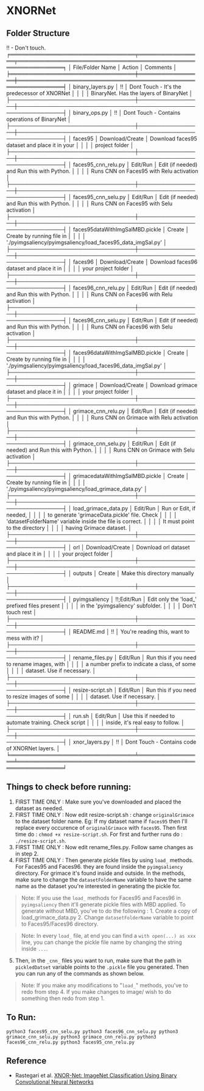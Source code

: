 # XNORNet

## Folder Structure
!! - Don't touch.
╒═════════════════════════════════╤═════════════════╤══════════════════════════════════════════════════════════════╕
│ File/Folder Name                │ Action          │ Comments                                                     │
╞═════════════════════════════════╪═════════════════╪══════════════════════════════════════════════════════════════╡
│ binary_layers.py                │ !!              │ Dont Touch - It's the predecessor of XNORNet                 │
│                                 │                 │   BinaryNet. Has the layers of BinaryNet                     │
├─────────────────────────────────┼─────────────────┼──────────────────────────────────────────────────────────────┤
│ binary_ops.py                   │ !!              │ Dont Touch - Contains operations of BinaryNet                │
├─────────────────────────────────┼─────────────────┼──────────────────────────────────────────────────────────────┤
│ faces95                         │ Download/Create │ Download faces95 dataset and place it in your                │
│                                 │                 │  project folder                                              │
├─────────────────────────────────┼─────────────────┼──────────────────────────────────────────────────────────────┤
│ faces95_cnn_relu.py             │ Edit/Run        │ Edit (if needed) and Run this with Python.                   │
│                                 │                 │  Runs CNN on Faces95 with Relu activation                    │
├─────────────────────────────────┼─────────────────┼──────────────────────────────────────────────────────────────┤
│ faces95_cnn_selu.py             │ Edit/Run        │ Edit (if needed) and Run this with Python.                   │
│                                 │                 │  Runs CNN on Faces95 with Selu activation                    │
├─────────────────────────────────┼─────────────────┼──────────────────────────────────────────────────────────────┤
│ faces95dataWithImgSalMBD.pickle │ Create          │ Create by running file in                                    │
│                                 │                 │  './pyimgsaliency/pyimgsaliency/load_faces95_data_imgSal.py' │
├─────────────────────────────────┼─────────────────┼──────────────────────────────────────────────────────────────┤
│ faces96                         │ Download/Create │ Download faces96 dataset and place it in                     │
│                                 │                 │  your project folder                                         │
├─────────────────────────────────┼─────────────────┼──────────────────────────────────────────────────────────────┤
│ faces96_cnn_relu.py             │ Edit/Run        │ Edit (if needed) and Run this with Python.                   │
│                                 │                 │  Runs CNN on Faces96 with Relu activation                    │
├─────────────────────────────────┼─────────────────┼──────────────────────────────────────────────────────────────┤
│ faces96_cnn_selu.py             │ Edit/Run        │ Edit (if needed) and Run this with Python.                   │
│                                 │                 │  Runs CNN on Faces96 with Selu activation                    │
├─────────────────────────────────┼─────────────────┼──────────────────────────────────────────────────────────────┤
│ faces96dataWithImgSalMBD.pickle │ Create          │ Create by running file in                                    │
│                                 │                 │  './pyimgsaliency/pyimgsaliency/load_faces96_data_imgSal.py' │
├─────────────────────────────────┼─────────────────┼──────────────────────────────────────────────────────────────┤
│ grimace                         │ Download/Create │ Download grimace dataset and place it in                     │
│                                 │                 │  your project folder                                         │
├─────────────────────────────────┼─────────────────┼──────────────────────────────────────────────────────────────┤
│ grimace_cnn_relu.py             │ Edit/Run        │ Edit (if needed) and Run this with Python.                   │
│                                 │                 │  Runs CNN on Grimace with Relu activation                    │
├─────────────────────────────────┼─────────────────┼──────────────────────────────────────────────────────────────┤
│ grimace_cnn_selu.py             │ Edit/Run        │ Edit (if needed) and Run this with Python.                   │
│                                 │                 │  Runs CNN on Grimace with Selu activation                    │
├─────────────────────────────────┼─────────────────┼──────────────────────────────────────────────────────────────┤
│ grimacedataWithImgSalMBD.pickle │ Create          │ Create by running file in                                    │
│                                 │                 │  './pyimgsaliency/pyimgsaliency/load_grimace_data.py'        │
├─────────────────────────────────┼─────────────────┼──────────────────────────────────────────────────────────────┤
│ load_grimace_data.py            │ Edit/Run        │ Run or Edit, if needed,                                      │
│                                 │                 │  to generate 'grimaceData.pickle' file. Check                │
│                                 │                 │ 'datasetFolderName' variable inside the file is correct.     │
│                                 │                 │  It must point to the directory                              │
│                                 │                 │  having Grimace dataset.                                     │
├─────────────────────────────────┼─────────────────┼──────────────────────────────────────────────────────────────┤
│ orl                             │ Download/Create │ Download orl dataset and place it in                         │
│                                 │                 │  your project folder                                         │
├─────────────────────────────────┼─────────────────┼──────────────────────────────────────────────────────────────┤
│ outputs                         │ Create          │ Make this directory manually                                 │
├─────────────────────────────────┼─────────────────┼──────────────────────────────────────────────────────────────┤
│ pyimgsaliency                   │ !!;Edit/Run     │ Edit only the 'load_' prefixed files present                 │
│                                 │                 │  in the 'pyimgsaliency' subfolder.                           │
│                                 │                 │  Don't touch rest                                            │
├─────────────────────────────────┼─────────────────┼──────────────────────────────────────────────────────────────┤
│ README.md                       │ !!              │ You're reading this, want to mess with it?                   │
├─────────────────────────────────┼─────────────────┼──────────────────────────────────────────────────────────────┤
│ rename_files.py                 │ Edit/Run        │ Run this if you need to rename images, with                  │
│                                 │                 │  a number prefix to indicate a class, of some                │
│                                 │                 │  dataset. Use if necessary.                                  │
├─────────────────────────────────┼─────────────────┼──────────────────────────────────────────────────────────────┤
│ resize-script.sh                │ Edit/Run        │ Run this if you need to resize images of some                │
│                                 │                 │  dataset. Use if necessary.                                  │
├─────────────────────────────────┼─────────────────┼──────────────────────────────────────────────────────────────┤
│ run.sh                          │ Edit/Run        │ Use this if needed to automate training. Check script        │
│                                 │                 │  inside, it's real easy to follow.                           │
├─────────────────────────────────┼─────────────────┼──────────────────────────────────────────────────────────────┤
│ xnor_layers.py                  │ !!              │ Dont Touch - Contains code of XNORNet layers.                │
╘═════════════════════════════════╧═════════════════╧══════════════════════════════════════════════════════════════╛

## Things to check before running:
1. FIRST TIME ONLY : Make sure you've downloaded and placed the dataset as needed.
2. FIRST TIME ONLY : Now edit resize-script.sh : change `originalGrimace` to the dataset folder name. Eg: If my dataset name if `faces95` then I'll replace every occurence of `originalGrimace` with `faces95`. Then first time do : `chmod +x resize-script.sh`. For first and further runs do : 						`./resize-script.sh`.
3. FIRST TIME ONLY : Now edit rename_files.py. Follow same changes as in step 2.
4. FIRST TIME ONLY : Then generate pickle files by using `load_` methods. For Faces95 and Faces96. they are found inside the `pyimgsaliency` directory. For grimace it's found inside and outside. In the methods, make sure to change the `datasetFolderName` variable to have the same name as the dataset you're interested in generating the pickle for. 

> Note: If you use the `load_` methods for Faces95 and Faces96 in `pyimgsaliency` then it'll generate pickle files with MBD applied. To generate without MBD, you've to do the following : 
	1. Create a copy of load_grimace_data.py
	2. Change `datasetFolderName` variable to point to Faces95/Faces96 directory.

> Note: In every `load_` file, at end you can find a `with open(...) as xxx` line, you can change the pickle file name by changing the string inside `...`.

5. Then, in the `_cnn_` files you want to run, make sure that the path in `pickledDatset` variable points to the `.pickle` file you generated. Then you can run any of the commands as shown below.

> Note: If you make any modifications to "`load_`" methods, you've to redo from step 4. If you make changes to image/ wish to do something then redo from step 1.

## To Run:
`
python3 faces95_cnn_selu.py
python3 faces96_cnn_selu.py
python3 grimace_cnn_selu.py
python3 grimace_cnn_relu.py
python3 faces96_cnn_relu.py
python3 faces95_cnn_relu.py
`

## Reference
* Rastegari et al. [XNOR-Net: ImageNet Classification Using Binary Convolutional Neural Networks](https://arxiv.org/abs/1603.05279)
